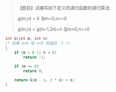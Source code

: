 >【题目】试编写如下定义的递归函数的递归算法:

  >    g(m,n) = 0             当m=0,n>=0

  >    g(m,n) = g(m-1,2n)+n   当m>0,n>=0

```c
int G(int m, int n) 
/* 如果 m<0 或 n<0 则返回 -1 */
{
    if (m < 0 || n < 0) 
        return -1;
        
    if (m == 0)
        return 0;

    return G(m - 1, 2 * n) + n;
}
```
